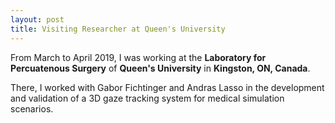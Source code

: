 ```yaml
---
layout: post
title: Visiting Researcher at Queen's University
---
```


From March to April 2019, I was working at the **Laboratory for Percuatenous Surgery** of **Queen's University** in **Kingston, ON, Canada**.

There, I worked with Gabor Fichtinger and Andras Lasso in the development and validation of a 3D gaze tracking system for medical simulation scenarios.

